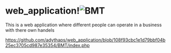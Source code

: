 # web_application!![BMT](https://user-images.githubusercontent.com/113617836/206839547-459dc149-90e4-46b1-bf5e-afad9ca11f94.jpg)
This is a web application where different people can operate in a business with there own handels



https://github.com/adythaps/web_application/blob/108f93cbc1e1d79bbf04b25ec3705cd987e35354/BMT/index.php

